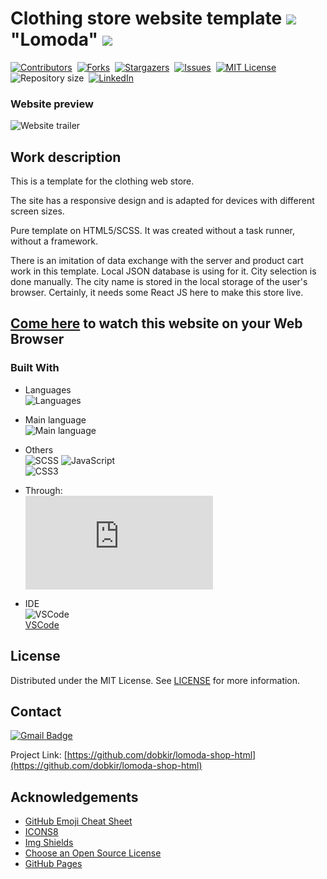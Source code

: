 # Clothing store website template <img src="https://img.icons8.com/emoji/50/000000/coat-emoji.png"/> "Lomoda" <img src="https://img.icons8.com/color/50/000000/womens-suit.png"/>

[![Contributors][contributors-shield]][contributors-url]&nbsp;
[![Forks][forks-shield]][forks-url]&nbsp;
[![Stargazers][stars-shield]][stars-url]&nbsp;
[![Issues][issues-shield]][issues-url]&nbsp;
[![MIT License][license-shield]][license-url]&nbsp;
![Repository size][repo-size-shield]&nbsp;
[![LinkedIn][linkedin-shield]][linkedin-url]

### Website preview
![Website trailer][product-screenshot]

<!-- WORK DESCRIPTION -->
## Work description

This is a template for the clothing web store.

The site has a responsive design and is adapted for devices with different screen sizes.

Pure template on HTML5/SCSS. It was created without a task runner, without a framework.

There is an imitation of data exchange with the server and product cart work in this template. 
Local JSON database is using for it. City selection is done manually. The city name is stored 
in the local storage of the user's browser. Certainly, it needs some React JS here to make 
this store live.

<!-- LINK TO WEBSITE -->
## [Come here](https://dobkir.github.io/lomoda-shop-html/) to watch this website on your Web Browser

<!-- TOOLS -->
### Built With

- Languages<br>
![Languages][languages-shield]

- Main language<br>
![Main language][main-language-shield]

- Others<br>
![SCSS](https://img.shields.io/badge/SCSS-22.4%25-bf4080?logo=SCSS&logoColor=bf4080c&style=for-the-badge)
![JavaScript](https://img.shields.io/badge/JavaScript-15.8%25-f1e05a?logo=JavaScript&logoColor=f1e05a&style=for-the-badge)<br>
![CSS3](https://img.shields.io/badge/CSS3-2.7%25-563d7c?logo=CSS3&logoColor=563d7c&style=for-the-badge)

- Through:<br>
![Local JSON DB](https://github.com/dobkir/lomoda-shop-html/blob/master/db.json)

- IDE<br>
![VSCode](https://img.icons8.com/color/48/000000/visual-studio-code-2019.png)<br>
 [VSCode](https://code.visualstudio.com/)

<!-- LICENSE -->
## License

Distributed under the MIT License. See [LICENSE](LICENSE.txt) for more information.

<!-- CONTACT -->
## Contact

[![Gmail Badge](https://img.shields.io/badge/Gmail-d14836?style=for-the-badge&logo=Gmail&logoColor=white&link=mailto:p.kirillov2020@gmail.com)](mailto:p.kirillov2020@gmail.com)

Project Link: [https://github.com/dobkir/lomoda-shop-html](https://github.com/dobkir/lomoda-shop-html)

<!-- ACKNOWLEDGEMENTS -->
## Acknowledgements
- [GitHub Emoji Cheat Sheet](https://www.webpagefx.com/tools/emoji-cheat-sheet)
- [ICONS8](https://icons8.com/)
- [Img Shields](https://shields.io)
- [Choose an Open Source License](https://choosealicense.com)
- [GitHub Pages](https://pages.github.com)

<!-- MARKDOWN LINKS & IMAGES -->
<!-- https://www.markdownguide.org/basic-syntax/#reference-style-links -->
[contributors-shield]: https://img.shields.io/github/contributors/dobkir/lomoda-shop-html.svg?style=for-the-badge
[contributors-url]: https://github.com/dobkir/lomoda-shop-html/graphs/contributors
[forks-shield]: https://img.shields.io/github/forks/dobkir/lomoda-shop-html.svg?style=for-the-badge
[forks-url]: https://github.com/dobkir/lomoda-shop-html/network/members
[stars-shield]: https://img.shields.io/github/stars/dobkir/lomoda-shop-html.svg?style=for-the-badge
[stars-url]: https://github.com/dobkir/lomoda-shop-html/stargazers
[issues-shield]: https://img.shields.io/github/issues/dobkir/lomoda-shop-html.svg?style=for-the-badge
[issues-url]: https://github.com/dobkir/lomoda-shop-html/issues
[license-shield]: https://img.shields.io/github/license/dobkir/lomoda-shop-html.svg?style=for-the-badge
[license-url]: https://github.com/dobkir/lomoda-shop-html/blob/master/LICENSE.txt
[linkedin-shield]: https://img.shields.io/badge/-LinkedIn-black.svg?style=for-the-badge&logo=linkedin&colorB=555
[linkedin-url]: https://www.linkedin.com/in/pavel-kirillov-dobkir
[repo-size-shield]: https://img.shields.io/github/repo-size/dobkir/lomoda-shop-html.svg?style=for-the-badge
[languages-shield]: https://img.shields.io/github/languages/count/dobkir/lomoda-shop-html.svg?style=for-the-badge
[main-language-shield]: https://img.shields.io/github/languages/top/dobkir/lomoda-shop-html.svg?style=for-the-badge&color=e34c26
[product-screenshot]: https://github.com/dobkir/trailers/blob/master/lomoda/lomoda_trailer.gif

<!-- Pages -->

